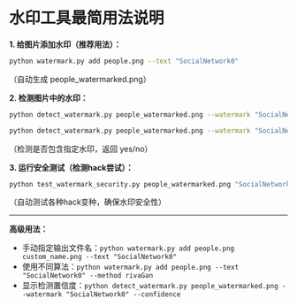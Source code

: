 # 水印工具最简用法说明

**1. 给图片添加水印（推荐用法）：**
```bash
python watermark.py add people.png --text "SocialNetwork0"
```
（自动生成 people_watermarked.png）

**2. 检测图片中的水印：**
```bash
python detect_watermark.py people_watermarked.png --watermark "SocialNetwork0"

python detect_watermark.py people_watermarked.png --watermark "SocialNet"
```
（检测是否包含指定水印，返回 yes/no）

**3. 运行安全测试（检测hack尝试）：**
```bash
python test_watermark_security.py people_watermarked.png "SocialNetwork0"
```
（自动测试各种hack变种，确保水印安全性）

---

**高级用法：**
- 手动指定输出文件名：`python watermark.py add people.png custom_name.png --text "SocialNetwork0"`
- 使用不同算法：`python watermark.py add people.png --text "SocialNetwork0" --method rivaGan`
- 显示检测置信度：`python detect_watermark.py people_watermarked.png --watermark "SocialNetwork0" --confidence`